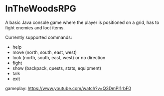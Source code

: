 # InTheWoodsRPG

A basic Java console game where the player is positioned on a grid, has to fight enemies and loot items.

Currently supported commands:
* help
* move <direction> (north, south, east, west)
* look <direction> (north, south, east, west) or no direction
* fight <enemy name>
* show <player info> (backpack, quests, stats, equipment)
* talk <name>
* exit

 gameplay: https://www.youtube.com/watch?v=Q3DmPI1rbF0
